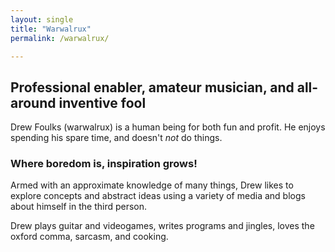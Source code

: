 ```yaml
---
layout: single
title: "Warwalrux"
permalink: /warwalrux/

---
```


## Professional enabler, amateur musician, and all-around inventive fool

Drew Foulks (warwalrux) is a human being for both fun and profit. He enjoys spending his spare time, and doesn't _not_ do things.


### Where boredom is, inspiration grows!

Armed with an approximate knowledge of many things, Drew likes to explore concepts and abstract ideas using a variety of media and blogs about himself in the third person.

Drew plays guitar and videogames, writes programs and jingles, loves the oxford comma, sarcasm, and cooking.
